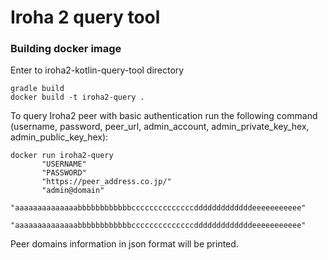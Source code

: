 # Iroha 2 query tool

### Building docker image
Enter to iroha2-kotlin-query-tool directory

```
gradle build
docker build -t iroha2-query .
```

To query Iroha2 peer with basic authentication run the following command (username, password, peer_url, 
    admin_account, admin_private_key_hex, admin_public_key_hex):
```
docker run iroha2-query 
       "USERNAME"
       "PASSWORD"
       "https://peer_address.co.jp/"
       "admin@domain"
       "aaaaaaaaaaaaaabbbbbbbbbbbbccccccccccccccdddddddddddddeeeeeeeeeee"  
       "aaaaaaaaaaaaaabbbbbbbbbbbbccccccccccccccdddddddddddddeeeeeeeeeee"
```
Peer domains information in json format will be printed.
